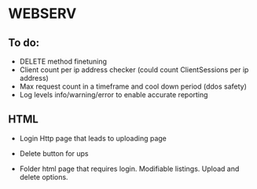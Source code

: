 # WEBSERV

## To do:
- DELETE method finetuning
- Client count per ip address checker (could count ClientSessions per ip address)
- Max request count in a timeframe and cool down period (ddos safety)
- Log levels info/warning/error to enable accurate reporting

## HTML
- Login Http page that leads to uploading page
- Delete button for ups


- Folder html page that requires login. Modifiable listings. Upload and delete options.
